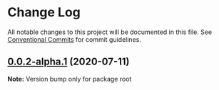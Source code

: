 # Change Log

All notable changes to this project will be documented in this file.
See [Conventional Commits](https://conventionalcommits.org) for commit guidelines.

## [0.0.2-alpha.1](https://github.com/blesstosam/lerna-demo/compare/v0.0.2-alpha.0...v0.0.2-alpha.1) (2020-07-11)

**Note:** Version bump only for package root
